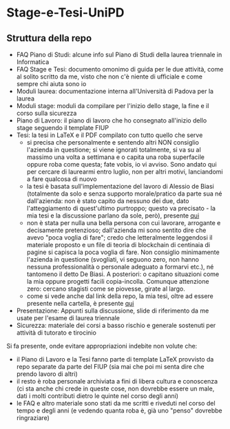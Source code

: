 # Stage-e-Tesi-UniPD

## Struttura della repo
- FAQ Piano di Studi: alcune info sul Piano di Studi della laurea triennale in Informatica
- FAQ Stage e Tesi: documento omonimo di guida per le due attività, come al solito scritto da me, visto che non c'è niente di ufficiale
e come sempre chi aiuta sono io
- Moduli laurea: documentazione interna all'Università di Padova per la laurea
- Moduli stage: moduli da compilare per l'inizio dello stage, la fine e il corso sulla sicurezza
- Piano di Lavoro: il piano di lavoro che ho consegnato all'inizio dello stage seguendo il template FIUP
- Tesi: la tesi in LaTeX e il PDF compilato con tutto quello che serve
  - si precisa che personalmente e sentendo altri NON consiglio l'azienda in questione; si viene ignorati totalmente, si va su al massimo una volta a settimana e
  o capita una roba superfacile oppure roba come questa; fate vobis, io vi avviso. Sono andato qui per cercare di laurearmi entro luglio, non per altri motivi, lanciandomi a fare qualcosa di nuovo
  - la tesi è basata sull'implementazione del lavoro di Alessio de Biasi (totalmente da solo e senza supporto morale/pratico da parte sua né dall'azienda: non è stato capito da nessuno dei due, dato l'atteggiamento di quest'ultimo purtroppo; questo va precisato - la mia tesi e la discussione parlano da sole, però), presente [qui](http://dspace.unive.it/bitstream/handle/10579/24326/870288-1284805.pdf?sequence=2)
  - non è stata per nulla una bella persona con cui lavorare, arrogante e decisamente pretenzioso; dall'azienda mi sono sentito dire che avevo "poca voglia di fare";
credo che letteralmente leggendosi il materiale proposto e un file di teoria di blockchain di centinaia di pagine si capisca la poca voglia di fare.
Non consiglio minimamente l'azienda in questione (svogliati, vi seguono zero, non hanno nessuna professionalità o personale adeguato a formarvi etc.), né tantomeno il detto De Biasi. A posteriori: o capitano situazioni come la mia oppure progetti facili copia-incolla. Comunque attenzione zero: cercano stagisti come se piovesse, girate al largo.
  - come si vede anche dal link della repo, la mia tesi, oltre ad essere presente nella cartella, è presente [qui](https://thesis.unipd.it/handle/20.500.12608/50229)   
- Presentazione: Appunti sulla discussione, slide di riferimento da me usate per l'esame di laurea triennale
- Sicurezza: materiale dei corsi a basso rischio e generale sostenuti per attività di tutorato e tirocinio

Si fa presente, onde evitare appropriazioni indebite non volute che:
- il Piano di Lavoro e la Tesi fanno parte di template LaTeX provvisto da repo separate da parte del FIUP (sia mai che poi mi senta dire che prendo lavoro di altri)
- il resto è roba personale archiviata a fini di libera cultura e conoscenza (ci sta anche chi crede in queste cose, non dovrebbe essere un male,
dati i molti contributi dietro le quinte nel corso degli anni)
- le FAQ e altro materiale sono stati da me scritti e riveduti nel corso del tempo e degli anni (e vedendo quanta roba è, già uno "penso" dovrebbe ringraziare)
